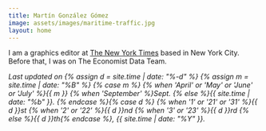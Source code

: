 ```yaml
---
title: Martín González Gómez
image: assets/images/maritime-traffic.jpg
layout: home
---
```


I am a graphics editor at [The New York Times](https://www.nytimes.com/by/martin-gonzalez-gomez) based in New York City. Before that, I was on The Economist Data Team.

<em class="updated">Last updated on {% assign d = site.time | date: "%-d" %}  {% assign m = site.time | date: "%B" %} {% case m %}
  {% when 'April' or 'May' or 'June' or 'July' %}{{ m }}
  {% when 'September' %}Sept.
  {% else %}{{ site.time | date: "%b" }}.
{% endcase %}{% case d %}
  {% when '1' or '21' or '31' %}{{ d }}st
  {% when '2' or '22' %}{{ d }}nd
  {% when '3' or '23' %}{{ d }}rd
{% else %}{{ d }}th{% endcase %}, {{ site.time | date: "%Y" }}.</em>
